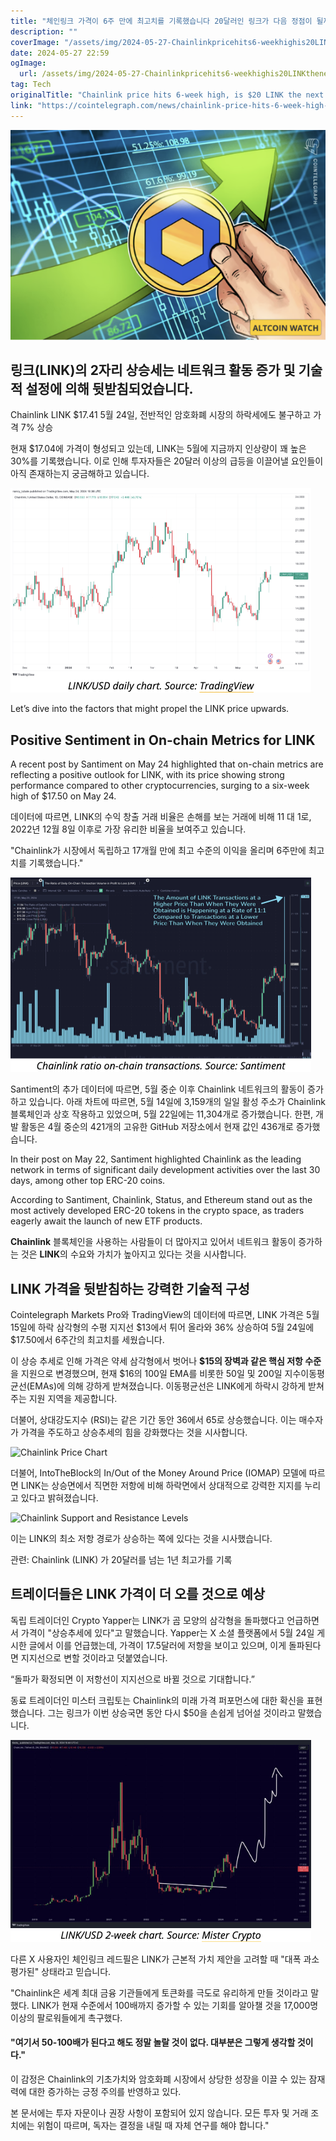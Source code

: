 ```yaml
---
title: "체인링크 가격이 6주 만에 최고치를 기록했습니다 20달러인 링크가 다음 정점이 될까요"
description: ""
coverImage: "/assets/img/2024-05-27-Chainlinkpricehits6-weekhighis20LINKthenextstop_thumbnail.png"
date: 2024-05-27 22:59
ogImage: 
  url: /assets/img/2024-05-27-Chainlinkpricehits6-weekhighis20LINKthenextstop_thumbnail.png
tag: Tech
originalTitle: "Chainlink price hits 6-week high, is $20 LINK the next stop?"
link: "https://cointelegraph.com/news/chainlink-price-hits-6-week-high-is-20-link-the-next-stop"
---
```



![Chainlink Price](/assets/img/2024-05-27-Chainlinkpricehits6-weekhighis20LINKthenextstop_thumbnail.png)

## 링크(LINK)의 2자리 상승세는 네트워크 활동 증가 및 기술적 설정에 의해 뒷받침되었습니다.

Chainlink
LINK
$17.41
5월 24일, 전반적인 암호화폐 시장의 하락세에도 불구하고 가격 7% 상승

현재 $17.04에 가격이 형성되고 있는데, LINK는 5월에 지금까지 인상량이 꽤 높은 30%를 기록했습니다. 이로 인해 투자자들은 20달러 이상의 급등을 이끌어낼 요인들이 아직 존재하는지 궁금해하고 있습니다.

<div class="content-ad"></div>

![Chainlink Price Hits 6-Week High](/assets/img/2024-05-27-Chainlinkpricehits6-weekhighis20LINKthenextstop_0.png)

Let’s dive into the factors that might propel the LINK price upwards.

## Positive Sentiment in On-chain Metrics for LINK

A recent post by Santiment on May 24 highlighted that on-chain metrics are reflecting a positive outlook for LINK, with its price showing strong performance compared to other cryptocurrencies, surging to a six-week high of $17.50 on May 24.

<div class="content-ad"></div>

데이터에 따르면, LINK의 수익 창출 거래 비율은 손해를 보는 거래에 비해 11 대 1로, 2022년 12월 8일 이후로 가장 유리한 비율을 보여주고 있습니다.

"Chainlink가 시장에서 독립하고 17개월 만에 최고 수준의 이익을 올리며 6주만에 최고치를 기록했습니다."

![Chainlink Price Hits 6-Week High](/assets/img/2024-05-27-Chainlinkpricehits6-weekhighis20LINKthenextstop_1.png)

Santiment의 추가 데이터에 따르면, 5월 중순 이후 Chainlink 네트워크의 활동이 증가하고 있습니다. 아래 차트에 따르면, 5월 14일에 3,159개의 일일 활성 주소가 Chainlink 블록체인과 상호 작용하고 있었으며, 5월 22일에는 11,304개로 증가했습니다. 한편, 개발 활동은 4월 중순의 421개의 고유한 GitHub 저장소에서 현재 값인 436개로 증가했습니다.

<div class="content-ad"></div>

In their post on May 22, Santiment highlighted Chainlink as the leading network in terms of significant daily development activities over the last 30 days, among other top ERC-20 coins.

According to Santiment, Chainlink, Status, and Ethereum stand out as the most actively developed ERC-20 tokens in the crypto space, as traders eagerly await the launch of new ETF products.

<div class="content-ad"></div>

**Chainlink** 블록체인을 사용하는 사람들이 더 많아지고 있어서 네트워크 활동이 증가하는 것은 **LINK**의 수요와 가치가 높아지고 있다는 것을 시사합니다.

## LINK 가격을 뒷받침하는 강력한 기술적 구성

Cointelegraph Markets Pro와 TradingView의 데이터에 따르면, LINK 가격은 5월 15일에 하락 삼각형의 수평 지지선 $13에서 튀어 올라와 36% 상승하여 5월 24일에 $17.50에서 6주간의 최고치를 세웠습니다.

이 상승 추세로 인해 가격은 약세 삼각형에서 벗어나 **$15의 장벽과 같은 핵심 저항 수준**을 지원으로 변경했으며, 현재 $16의 100일 EMA를 비롯한 50일 및 200일 지수이동평균선(EMAs)에 의해 강하게 받쳐졌습니다. 이동평균선은 LINK에게 하락시 강하게 받쳐주는 지원 지역을 제공합니다.

<div class="content-ad"></div>

더불어, 상대강도지수 (RSI)는 같은 기간 동안 36에서 65로 상승했습니다. 이는 매수자가 가격을 주도하고 상승추세의 힘을 강화했다는 것을 시사합니다.

![Chainlink Price Chart](../../assets/img/2024-05-27-Chainlinkpricehits6-weekhighis20LINKthenextstop_4.png)

더불어, IntoTheBlock의 In/Out of the Money Around Price (IOMAP) 모델에 따르면 LINK는 상승면에서 직면한 저항에 비해 하락면에서 상대적으로 강력한 지지를 누리고 있다고 밝혀졌습니다.

![Chainlink Support and Resistance Levels](../../assets/img/2024-05-27-Chainlinkpricehits6-weekhighis20LINKthenextstop_5.png)

<div class="content-ad"></div>

이는 LINK의 최소 저항 경로가 상승하는 쪽에 있다는 것을 시사했습니다.

관련: Chainlink (LINK) 가 20달러를 넘는 1년 최고가를 기록

## 트레이더들은 LINK 가격이 더 오를 것으로 예상

독립 트레이더인 Crypto Yapper는 LINK가 곰 모양의 삼각형을 돌파했다고 언급하면서 가격이 "상승추세에 있다"고 말했습니다. Yapper는 X 소셜 플랫폼에서 5월 24일 게시한 글에서 이를 언급했는데, 가격이 17.5달러에 저항을 보이고 있으며, 이게 돌파된다면 지지선으로 변할 것이라고 덧붙였습니다.

<div class="content-ad"></div>

“돌파가 확정되면 이 저항선이 지지선으로 바뀔 것으로 기대합니다.”

동료 트레이더인 미스터 크립토는 Chainlink의 미래 가격 퍼포먼스에 대한 확신을 표현했습니다. 그는 링크가 이번 상승국면 동안 다시 $50을 손쉽게 넘어설 것이라고 말했습니다.

![Chainlink Price](/assets/img/2024-05-27-Chainlinkpricehits6-weekhighis20LINKthenextstop_6.png)

다른 X 사용자인 체인링크 레드필은 LINK가 근본적 가치 제안을 고려할 때 "대폭 과소평가된" 상태라고 믿습니다.

<div class="content-ad"></div>

"Chainlink은 세계 최대 금융 기관들에게 토큰화를 극도로 유리하게 만들 것이라고 말했다. LINK가 현재 수준에서 100배까지 증가할 수 있는 기회를 알아챌 것을 17,000명 이상의 팔로워들에게 촉구했다.

#### "여기서 50-100배가 된다고 해도 정말 놀랄 것이 없다. 대부분은 그렇게 생각할 것이다."

이 감정은 Chainlink의 기초가치와 암호화폐 시장에서 상당한 성장을 이끌 수 있는 잠재력에 대한 증가하는 긍정 주의를 반영하고 있다.

본 문서에는 투자 자문이나 권장 사항이 포함되어 있지 않습니다. 모든 투자 및 거래 조치에는 위험이 따르며, 독자는 결정을 내릴 때 자체 연구를 해야 합니다."